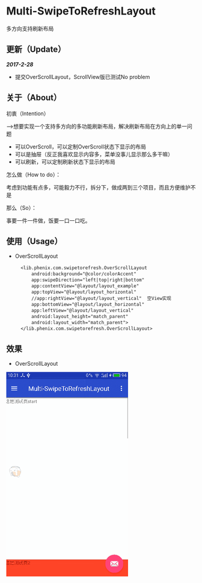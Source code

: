 # Multi-SwipeToRefreshLayout
多方向支持刷新布局

## 更新（Update）
_**2017-2-28**_
 * 提交OverScrollLayout，ScrollView版已测试No problem



## 关于（About）
初衷（Intention）

-->想要实现一个支持多方向的多功能刷新布局，解决刷新布局在方向上的单一问题
  * 可以OverScroll，可以定制OverScroll状态下显示的布局
  * 可以是抽屉（反正我喜欢显示内容多，菜单没事儿显示那么多干嘛）
  * 可以刷新，可以定制刷新状态下显示的布局

怎么做（How to do）：

考虑到功能有点多，可能毅力不行，拆分下，做成两到三个项目，而且方便维护不是

那么（So）：

事要一件一件做，饭要一口一口吃。


## 使用（Usage）

* OverScrollLayout

        <lib.phenix.com.swipetorefresh.OverScrollLayout
            android:background="@color/colorAccent"
            app:swipeDirection="left|top|right|bottom"
            app:contentView="@layout/layout_example"
            app:topView="@layout/layout_horizontal"
            //app:rightView="@layout/layout_vertical"  空View实现
            app:bottomView="@layout/layout_horizontal"
            app:leftView="@layout/layout_vertical"
            android:layout_height="match_parent"
            android:layout_width="match_parent">
        </lib.phenix.com.swipetorefresh.OverScrollLayout>

## 效果

* OverScrollLayout

![OverScrollLayout效果gif](screenshots/overscroll.gif)

